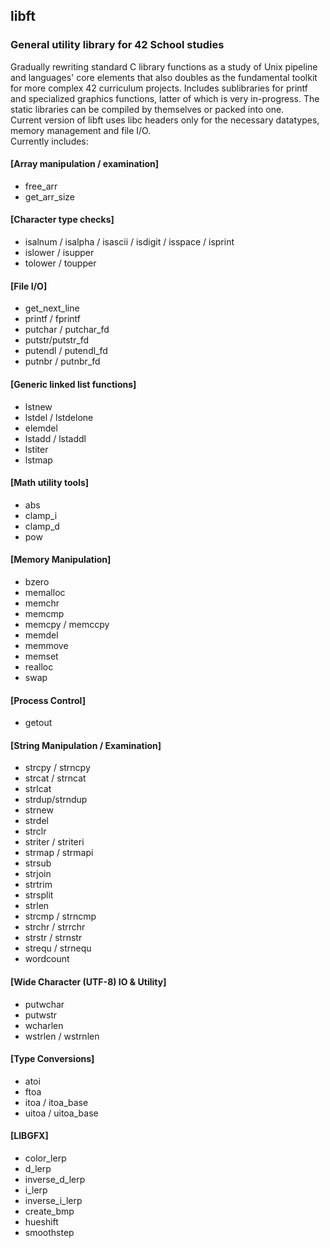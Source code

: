 ## libft
### General utility library for 42 School studies
Gradually rewriting standard C library functions as a study of Unix pipeline and languages' core elements that also doubles as the fundamental toolkit for more complex 42 curriculum projects. 
Includes sublibraries for printf and specialized graphics functions, latter of which is very in-progress. The static libraries can be compiled by themselves or packed into one.  
Current version of libft uses libc headers only for the necessary datatypes, memory management and file I/O.  
Currently includes:  

#### [Array manipulation / examination]
* free_arr
* get_arr_size

#### [Character type checks]
* isalnum / isalpha / isascii / isdigit / isspace / isprint
* islower / isupper
* tolower / toupper

#### [File I/O]
* get_next_line
* printf / fprintf
* putchar / putchar_fd
* putstr/putstr_fd
* putendl / putendl_fd
* putnbr / putnbr_fd

#### [Generic linked list functions]
* lstnew
* lstdel / lstdelone
* elemdel
* lstadd / lstaddl
* lstiter
* lstmap

#### [Math utility tools]
* abs
* clamp_i
* clamp_d
* pow

#### [Memory Manipulation]
* bzero
* memalloc
* memchr
* memcmp
* memcpy / memccpy
* memdel
* memmove
* memset
* realloc
* swap

#### [Process Control]
* getout

#### [String Manipulation / Examination]
* strcpy / strncpy
* strcat / strncat
* strlcat
* strdup/strndup
* strnew
* strdel
* strclr
* striter / striteri
* strmap / strmapi
* strsub
* strjoin
* strtrim
* strsplit
* strlen
* strcmp / strncmp
* strchr / strrchr
* strstr / strnstr
* strequ / strnequ
* wordcount

#### [Wide Character (UTF-8) IO & Utility]
* putwchar
* putwstr
* wcharlen
* wstrlen / wstrnlen

#### [Type Conversions]
* atoi
* ftoa
* itoa / itoa_base 
* uitoa / uitoa_base

####	[LIBGFX]

* color_lerp
* d_lerp
* inverse_d_lerp
* i_lerp
* inverse_i_lerp
* create_bmp
* hueshift
* smoothstep
